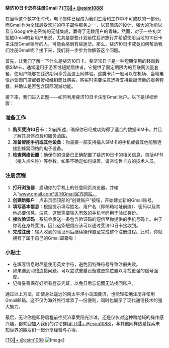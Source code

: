 **斐济10日卡怎样注册Gmail？[[TG💪+ @esim1088](https://t.me/s/esim1088)]**

在当今这个数字化时代，电子邮件已经成为我们生活和工作中不可或缺的一部分。而Gmail作为全球最受欢迎的电子邮件服务之一，以其简洁的设计、强大的功能以及与Google生态系统的无缝集成，赢得了无数用户的青睐。然而，对于一些初次接触Gmail的新用户来说，尤其是那些计划前往斐济旅行并希望使用当地的10日卡来注册Gmail账号的人，可能会感到有些迷茫。那么，斐济10日卡究竟如何帮助我们注册Gmail呢？接下来，我们将一步步为你解答这个问题。

首先，让我们了解一下什么是斐济10日卡。斐济10日卡是一种短期使用的移动数据SIM卡，通常适用于游客或短期居住者。它提供了固定期限内的互联网流量套餐，使用户能够在斐济期间享受高速上网体验。这类卡片一般可以在机场、当地电信运营商门店或者授权经销商处购买。购买时需要注意选择支持数据流量的服务套餐，并确认是否包含国际漫游功能。

接下来，我们进入正题——如何利用斐济10日卡注册Gmail账户。以下是详细步骤：

### 准备工作

1. **购买斐济10日卡**：如前所述，确保你已经成功购得了适合的数据SIM卡，并且了解其具体资费和服务范围。
2. **准备智能手机或其他设备**：你需要一部支持插入SIM卡的手机或者其他能够连接到蜂窝网络的电子设备。
3. **检查网络设置**：确保你的设备已正确配置了斐济10日卡的相关信息，包括APN（接入点名称）等参数。如果不确定如何设置，请咨询售卡方的技术人员。

### 注册流程

1. **打开浏览器**：启动你的手机上的任意网页浏览器，并输入“www.gmail.com”访问Gmail官方网站。
2. **创建新账户**：点击页面顶部的“创建账户”按钮，开始建立新的Gmail账号。
3. **填写基本信息**：根据提示填写姓名、用户名（即邮箱地址前缀）、密码以及其他必要信息。注意，这里需要输入有效的手机号码用于验证身份。
4. **接收验证码**：系统会发送一条包含验证码的短信至你提供的手机号码上。由于你现在身处斐济，因此这条短信应该可以通过斐济10日卡接收到。
5. **完成注册**：输入收到的验证码后继续操作直至完成整个注册过程。此时，你就拥有了属于自己的Gmail邮箱啦！

### 小贴士

- 在填写信息时尽量使用英文字符，避免因特殊符号导致注册失败。
- 如果遇到网络连接问题，可以尝试重启设备或更换位置以寻找更强的信号强度。
- 记得妥善保存好所有登录凭证，以免日后忘记而无法找回账户。

通过以上方法，即使身处遥远的南太平洋小岛国斐济，也能轻松地注册并使用Gmail邮箱。这不仅为海外旅行增添了一份便利，同时也展示了现代通信技术的强大魅力。

最后，无论你是即将启程前往斐济享受阳光沙滩，还是仅仅对这种跨地域的操作感兴趣，都欢迎加入我们的讨论群组[[TG💪+ @esim1088](https://t.me/s/esim1088)]，与其他同样热爱探索未知世界的朋友们一起分享经验与心得。

[[TG💪+ @esim1088](https://t.me/s/esim1088) ![Image](https://i.postimg.cc/4NQfJmqS/Snipaste-2025-05-13-00-14-12.png)]